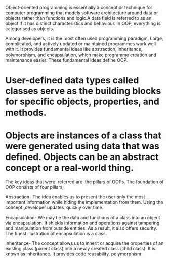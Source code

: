 
Object-oriented programming is essentially a concept or technique for computer programming that models software architecture around data or objects rather than functions and logic.A data field is referred to as an object if it has distinct characteristics and behaviour. In OOP, everything is categorised as objects.



Among developers, it is the most often used programming paradigm. Large, complicated, and actively updated or maintained programmes work well with it. It provides fundamental ideas like abstraction, inheritance, polymorphism, and encapsulation, which make programme creation and maintenance easier. These fundamental ideas define OOP.

# User-defined data types called classes serve as the building blocks for specific objects, properties, and methods.
# Objects are instances of a class that were generated using data that was defined. Objects can be an abstract concept or a real-world thing. 

The key ideas that were  referred are  the pillars of OOPs. The foundation of OOP consists of four pillars.

Abstraction-
The idea enables us to present the user only the most important information while hiding the implementation from them. Using the concept ,developer updates  quickly over time.

Encapsulation- We may tie the data and functions of a class into an object via encapsulation. It shields information and operations against tampering and manipulation from outside entities. As a result, it also offers security. The finest illustration of encapsulation is a class.


Inheritance- The concept allows us to inherit or acquire the properties of an existing class (parent class) into a newly created class (child class). It is known as inheritance. It provides code reusability.
polymorphism
